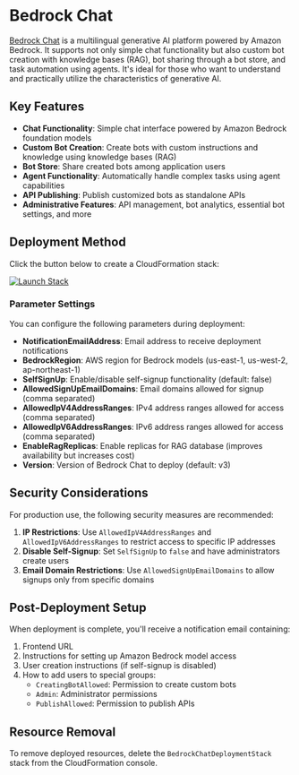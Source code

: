 # Bedrock Chat

[Bedrock Chat](https://github.com/aws-samples/bedrock-chat) is a multilingual generative AI platform powered by Amazon Bedrock. It supports not only simple chat functionality but also custom bot creation with knowledge bases (RAG), bot sharing through a bot store, and task automation using agents. It's ideal for those who want to understand and practically utilize the characteristics of generative AI.

## Key Features

- **Chat Functionality**: Simple chat interface powered by Amazon Bedrock foundation models
- **Custom Bot Creation**: Create bots with custom instructions and knowledge using knowledge bases (RAG)
- **Bot Store**: Share created bots among application users
- **Agent Functionality**: Automatically handle complex tasks using agent capabilities
- **API Publishing**: Publish customized bots as standalone APIs
- **Administrative Features**: API management, bot analytics, essential bot settings, and more

## Deployment Method

Click the button below to create a CloudFormation stack:

[![Launch Stack](https://s3.amazonaws.com/cloudformation-examples/cloudformation-launch-stack.png)](https://us-east-1.console.aws.amazon.com/cloudformation/home#/stacks/create/review?stackName=BedrockChatDeploymentStack&templateURL=https://aws-ml-jp.s3.ap-northeast-1.amazonaws.com/asset-deployments/BedrockChatDeploymentStack.yaml)

### Parameter Settings

You can configure the following parameters during deployment:

* **NotificationEmailAddress**: Email address to receive deployment notifications
* **BedrockRegion**: AWS region for Bedrock models (us-east-1, us-west-2, ap-northeast-1)
* **SelfSignUp**: Enable/disable self-signup functionality (default: false)
* **AllowedSignUpEmailDomains**: Email domains allowed for signup (comma separated)
* **AllowedIpV4AddressRanges**: IPv4 address ranges allowed for access (comma separated)
* **AllowedIpV6AddressRanges**: IPv6 address ranges allowed for access (comma separated)
* **EnableRagReplicas**: Enable replicas for RAG database (improves availability but increases cost)
* **Version**: Version of Bedrock Chat to deploy (default: v3)

## Security Considerations

For production use, the following security measures are recommended:

1. **IP Restrictions**: Use `AllowedIpV4AddressRanges` and `AllowedIpV6AddressRanges` to restrict access to specific IP addresses
2. **Disable Self-Signup**: Set `SelfSignUp` to `false` and have administrators create users
3. **Email Domain Restrictions**: Use `AllowedSignUpEmailDomains` to allow signups only from specific domains

## Post-Deployment Setup

When deployment is complete, you'll receive a notification email containing:

1. Frontend URL
2. Instructions for setting up Amazon Bedrock model access
3. User creation instructions (if self-signup is disabled)
4. How to add users to special groups:
    - `CreatingBotAllowed`: Permission to create custom bots
    - `Admin`: Administrator permissions
    - `PublishAllowed`: Permission to publish APIs

## Resource Removal

To remove deployed resources, delete the `BedrockChatDeploymentStack` stack from the CloudFormation console.
